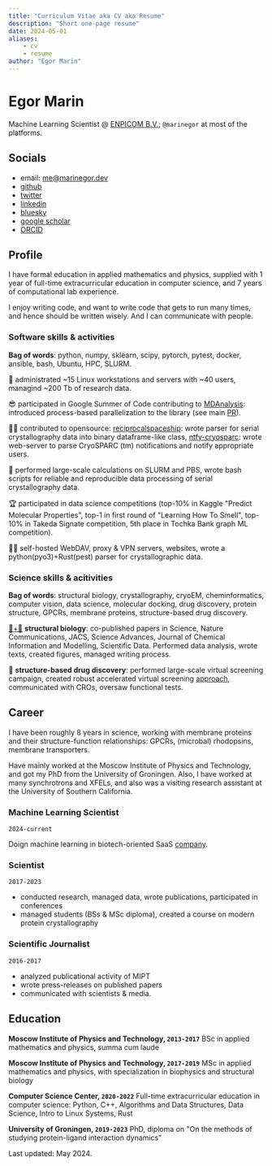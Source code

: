 ```yaml
---
title: "Curriculum Vitae aka CV aka Resume"
description: "Short one-page resume"
date: 2024-05-01
aliases:
    - cv
    - resume
author: "Egor Marin"
---
```


# Egor Marin
Machine Learning Scientist @ [ENPICOM B.V.](https://enpicom.com); `@marinegor` at most of the platforms.

## Socials

 - email: me@marinegor.dev
 - [github](https://github.com/marinegor)
 - [twitter](https://twitter.com/egor__marin)
 - [linkedin](https://www.linkedin.com/in/marinegor/)
 - [bluesky](https://bsky.app/profile/marinegor.bsky.social)
 - [google scholar](https://scholar.google.com/citations?user=FJbv9XcAAAAJ)
 - [ORCID](https://orcid.org/0000-0003-2369-1732)

## Profile

I have formal education in applied mathematics and physics, supplied with 1 year of full-time extracurricular education in computer science, and 7 years of computational lab experience.

I enjoy writing code, and want to write code that gets to run many times, and hence should be written wisely. And I can communicate with people.

### Software skills & activities

**Bag of words**: python, numpy, sklearn, scipy, pytorch, pytest, docker, ansible, bash, Ubuntu, HPC, SLURM.

💾 administrated ~15 Linux workstations and servers with ~40 users, managind ~200 Tb of research data.

😎 participated in Google Summer of Code contributing to [MDAnalysis](https://github.com/MDAnalysis/mdanalysis/): introduced process-based parallelization to the library (see main [PR](https://github.com/marinegor/mdanalysis/tree/feature/dask-0)).

🧑‍💻 contributed to opensource: [reciprocalspaceship](https://github.com/rs-station/reciprocalspaceship): wrote parser for serial crystallography data into binary dataframe-like class, [ntfy-cryosparc](https://github.com/marinegor/ntfy_cryosparc/): wrote web-server to parse CryoSPARC (tm) notifications and notify appropriate users.

🍝 performed large-scale calculations on SLURM and PBS, wrote  bash scripts for reliable and reproducible data processing of serial crystallography data.

🏆 participated in data science competitions (top-10% in Kaggle "Predict Molecular Properties", top-1 in first round of "Learning How To Smell", top-10% in Takeda Signate competition, 5th place in Tochka Bank graph ML competition).

🤷‍♂️ self-hosted WebDAV, proxy & VPN servers, websites, wrote a python(pyo3)+Rust(pest) parser for crystallographic data.

### Science skills & acitivities

**Bag of words**: structural biology, crystallography, cryoEM, cheminformatics, computer vision, data science, molecular docking, drug discovery, protein structure, GPCRs, membrane proteins, structure-based drug discovery.

[🧬+🥩](https://www.nature.com/articles/d41586-023-00674-1) **structural biology**: co-published papers in Science, Nature Communications, JACS, Science Advances, Journal of Chemical Information and Modelling, Scientific Data. Performed data analysis, wrote texts, created figures, managed writing process.

💊 **structure-based drug discovery**: performed large-scale virtual screening campaign, created robust accelerated virtual screening [approach](https://pubs.acs.org/doi/10.1021/acs.jcim.3c01661), communicated with CROs, oversaw functional tests.


## Career
I have been roughly 8 years in science, working with membrane proteins and their structure-function relationships: GPCRs, (microbal) rhodopsins, membrane transporters.

Have mainly worked at the Moscow Institute of Physics and Technology, and got my PhD from the University of Groningen. Also, I have worked at many synchrotrons and XFELs, and also was a visiting research assistant at the University of Southern California.

### Machine Learning Scientist
`2024-current`

Doign machine learning in biotech-oriented SaaS [company](https://enpicom.com).

### Scientist
`2017-2023`

 - conducted research, managed data, wrote publications, participated in conferences
 - managed students (BSs & MSc diploma), created a course on modern protein crystallography

### Scientific Journalist
`2016-2017`

 - analyzed publicational activity of MIPT
 - wrote press-releases on published papers
 - communicated with scientists & media.

## Education


**Moscow Institute of Physics and Technology, `2013-2017`**
BSc in applied mathematics and physics, summa cum laude

**Moscow Institute of Physics and Technology, `2017-2019`**
MSc in applied mathematics and physics, with specialization in biophysics and structural biology

**Computer Science Center, `2020-2022`**
Full-time extracurricular education in computer science: Python, C++, Algorithms and Data Structures, Data Science, Intro to Linux Systems, Rust


**University of Groningen, `2019-2023`**
PhD, diploma on "On the methods of studying protein-ligand interaction dynamics"


Last updated: May 2024.

